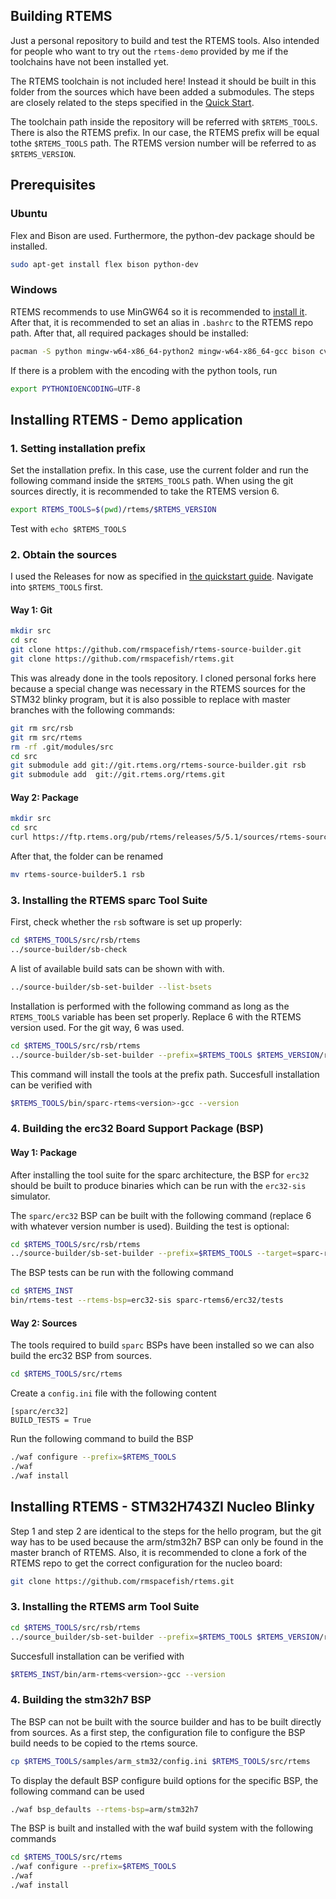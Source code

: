 ## Building RTEMS

Just a personal repository to build and test the RTEMS tools. Also intended
for people who want to try out the `rtems-demo` provided by me if the toolchains have not been installed yet.

The RTEMS toolchain is not included here! Instead it should be built in
this folder from the sources which have been added a submodules.
The steps are closely related to the steps specified in the [Quick Start](https://docs.rtems.org/branches/master/user/start/index.html).

The toolchain path inside the repository will be referred with `$RTEMS_TOOLS`.
There is also the RTEMS prefix. In our case, the RTEMS prefix will be equal tothe `$RTEMS_TOOLS` path.
The RTEMS version number will be referred to as `$RTEMS_VERSION`.

## Prerequisites

### Ubuntu
Flex and Bison are used. Furthermore, the python-dev package should be installed.

```sh
sudo apt-get install flex bison python-dev
```

### Windows

RTEMS recommends to use MinGW64 so it is recommended to [install it](https://www.msys2.org/).
After that, it is recommended to set an alias in `.bashrc` to the RTEMS repo path.
After that, all required packages should be installed:

```sh
pacman -S python mingw-w64-x86_64-python2 mingw-w64-x86_64-gcc bison cvs diffutils git make patch tar texinfo unzip flex
```

If there is a problem with the encoding with the python tools, run

```sh
export PYTHONIOENCODING=UTF-8
```

## Installing RTEMS - Demo application

### 1. Setting installation prefix

Set the installation prefix. In this case, use the current folder
and run the following command inside the `$RTEMS_TOOLS` path.
When using the git sources directly, it is recommended to take the RTEMS version 6.

```sh
export RTEMS_TOOLS=$(pwd)/rtems/$RTEMS_VERSION
```

Test with `echo $RTEMS_TOOLS`

### 2. Obtain the sources

I used the Releases for now as specified in 
[the quickstart guide](https://docs.rtems.org/branches/master/user/start/sources.html).
Navigate into `$RTEMS_TOOLS` first.

#### Way 1: Git
```sh
mkdir src
cd src
git clone https://github.com/rmspacefish/rtems-source-builder.git
git clone https://github.com/rmspacefish/rtems.git
```

This was already done in the tools repository.
I cloned personal forks here because a special change was necessary in the RTEMS sources for the STM32 blinky program, but it is also possible to replace with master branches with the following commands:

```sh
git rm src/rsb
git rm src/rtems
rm -rf .git/modules/src
cd src
git submodule add git://git.rtems.org/rtems-source-builder.git rsb
git submodule add  git://git.rtems.org/rtems.git
```

#### Way 2: Package
```sh
mkdir src
cd src
curl https://ftp.rtems.org/pub/rtems/releases/5/5.1/sources/rtems-source-builder-5.1.tar.xz | tar xJf -
```

After that, the folder can be renamed 
```sh
mv rtems-source-builder5.1 rsb
```

### 3. Installing the RTEMS sparc Tool Suite

First, check whether the `rsb` software is set up properly:

```sh
cd $RTEMS_TOOLS/src/rsb/rtems
../source-builder/sb-check
```

A list of available build sats can be shown with with.
```sh
../source-builder/sb-set-builder --list-bsets
```

Installation is performed with the following command
as long as the `RTEMS_TOOLS` variable has been set properly.
Replace 6 with the RTEMS version used. For the git way, 6 was used.

```sh
cd $RTEMS_TOOLS/src/rsb/rtems
../source-builder/sb-set-builder --prefix=$RTEMS_TOOLS $RTEMS_VERSION/rtems-sparc
```

This command will install the tools at the prefix path.
Succesfull installation can be verified with
```sh
$RTEMS_TOOLS/bin/sparc-rtems<version>-gcc --version
```

### 4. Building the erc32 Board Support Package (BSP)

#### Way 1: Package
After installing the tool suite for the sparc architecture, the BSP for `erc32` should be built to produce binaries which can be run with the `erc32-sis` simulator.

The `sparc/erc32` BSP can be built with the following command (replace 6 with whatever version number is used). Building the test is optional:

```sh
cd $RTEMS_TOOLS/src/rsb/rtems
../source-builder/sb-set-builder --prefix=$RTEMS_TOOLS --target=sparc-rtems6 --with-rtems-bsp=erc32 --with-rtems-tests=yes 6/rtems-kernel
```

The BSP tests can be run with the following command

```sh
cd $RTEMS_INST
bin/rtems-test --rtems-bsp=erc32-sis sparc-rtems6/erc32/tests
```

#### Way 2: Sources

The tools required to build `sparc` BSPs have been installed so we can also build the erc32 BSP from sources.

```sh
cd $RTEMS_TOOLS/src/rtems
```

Create a `config.ini` file with the following content

```
[sparc/erc32]
BUILD_TESTS = True
```

Run the following command to build the BSP

```sh
./waf configure --prefix=$RTEMS_TOOLS
./waf
./waf install
```


## Installing RTEMS - STM32H743ZI Nucleo Blinky

Step 1 and step 2 are identical to the steps for the hello program, but the git way has to be used because the arm/stm32h7 BSP can only be found in the master branch of RTEMS. Also, it is recommended to 
clone a fork of the RTEMS repo to get the correct configuration for the nucleo board:

```sh
git clone https://github.com/rmspacefish/rtems.git
```

### 3. Installing the RTEMS arm Tool Suite

```sh
cd $RTEMS_TOOLS/src/rsb/rtems
../source_builder/sb-set-builder --prefix=$RTEMS_TOOLS $RTEMS_VERSION/rtems-arm
```

Succesfull installation can be verified with
```sh
$RTEMS_INST/bin/arm-rtems<version>-gcc --version
```

### 4. Building the stm32h7 BSP

The BSP can not be built with the source builder and has to be built directly from sources. As a first step, the configuration file to configure the BSP build needs to be copied to the rtems source.

```sh
cp $RTEMS_TOOLS/samples/arm_stm32/config.ini $RTEMS_TOOLS/src/rtems
```
To display the default BSP configure build options for the specific BSP, the following command can be used

```sh
./waf bsp_defaults --rtems-bsp=arm/stm32h7
```

The BSP is built and installed with the waf build system with the 
following commands


```sh
cd $RTEMS_TOOLS/src/rtems
./waf configure --prefix=$RTEMS_TOOLS
./waf
./waf install
```

